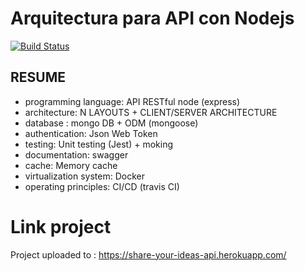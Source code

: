 # Arquitectura para API con Nodejs

[![Build Status](https://travis-ci.org/rebaza951/rest-architecture-api.svg?branch=master)](https://travis-ci.org/github/rebaza951/rest-architecture-api/)

## RESUME

- programming language: API RESTful node (express)
- architecture: N LAYOUTS + CLIENT/SERVER ARCHITECTURE
- database : mongo DB + ODM (mongoose)
- authentication: Json Web Token
- testing: Unit testing (Jest) + moking
- documentation: swagger
- cache: Memory cache
- virtualization system: Docker
- operating principles: CI/CD (travis CI)

# Link project

Project uploaded to : https://share-your-ideas-api.herokuapp.com/
